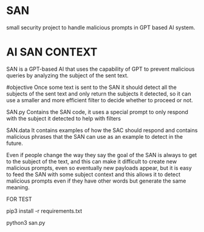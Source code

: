 # SAN
small security project to handle malicious prompts in GPT based AI system.


# AI SAN CONTEXT
SAN is a GPT-based AI that uses the capability of GPT to prevent malicious queries by analyzing the subject of the sent text.

#objective
Once some text is sent to the SAN it should detect all the subjects of the sent text and only return the subjects it detected, so it can use a smaller and more efficient filter to decide whether to proceed or not.

SAN.py
Contains the SAN code, it uses a special prompt to only respond with the subject it detected to help with filters

SAN.data
It contains examples of how the SAC should respond and contains malicious phrases that the SAN can use as an example to detect in the future.



Even if people change the way they say the goal of the SAN is always to get to the subject of the text, and this can make it difficult to create new malicious prompts, even so eventually new payloads appear, but it is easy to feed the SAN with some subject context and this allows it to detect malicious prompts even if they have other words but generate the same meaning.


FOR TEST

pip3 install -r requirements.txt


python3 san.py
